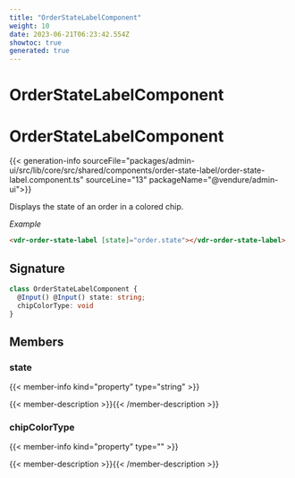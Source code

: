 ```yaml
---
title: "OrderStateLabelComponent"
weight: 10
date: 2023-06-21T06:23:42.554Z
showtoc: true
generated: true
---
```

<!-- This file was generated from the Vendure source. Do not modify. Instead, re-run the "docs:build" script -->

# OrderStateLabelComponent
<div class="symbol">


# OrderStateLabelComponent

{{< generation-info sourceFile="packages/admin-ui/src/lib/core/src/shared/components/order-state-label/order-state-label.component.ts" sourceLine="13" packageName="@vendure/admin-ui">}}

Displays the state of an order in a colored chip.

*Example*

```HTML
<vdr-order-state-label [state]="order.state"></vdr-order-state-label>
```

## Signature

```TypeScript
class OrderStateLabelComponent {
  @Input() @Input() state: string;
  chipColorType: void
}
```
## Members

### state

{{< member-info kind="property" type="string"  >}}

{{< member-description >}}{{< /member-description >}}

### chipColorType

{{< member-info kind="property" type=""  >}}

{{< member-description >}}{{< /member-description >}}


</div>
